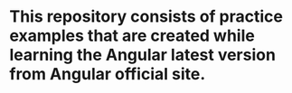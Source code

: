 # This repository consists of practice examples that are created while learning the Angular latest version from Angular official site.
